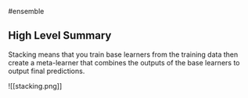 #ensemble

## High Level Summary
Stacking means that you train base learners from the training data then create a meta-learner that combines the outputs of the base learners to output final predictions.

![[stacking.png]]